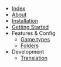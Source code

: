 <!-- docs/_sidebar.md -->

* [Index](./)
* [About](./about)
* [Installation](./install)
* [Getting Started](./getting-started)
* Features & Config
    * [Game types](./game-types)
    * [Folders](./folders)
* Development
    * [Translation](./translation)